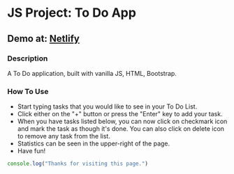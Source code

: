 # JS Project: To Do App

## Demo at: [Netlify](todo-hakan.netlify.app)

### Description
A To Do application, built with vanilla JS, HTML, Bootstrap.

### How To Use
- Start typing tasks that you would like to see in your To Do List.
- Click either on the "+" button or press the "Enter" key to add your task.
- When you have tasks listed below, you can now click on checkmark icon and mark the task as though it's done. You can also click on delete icon to remove any task from the list.
- Statistics can be seen in the upper-right of the page.
- Have fun!

```javascript
console.log("Thanks for visiting this page.")
```
